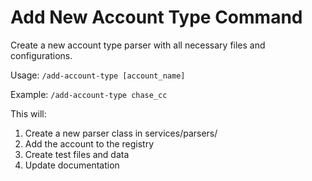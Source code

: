 # Add New Account Type Command

Create a new account type parser with all necessary files and configurations.

Usage: `/add-account-type [account_name]`

Example: `/add-account-type chase_cc`

This will:

1. Create a new parser class in services/parsers/
2. Add the account to the registry
3. Create test files and data
4. Update documentation
